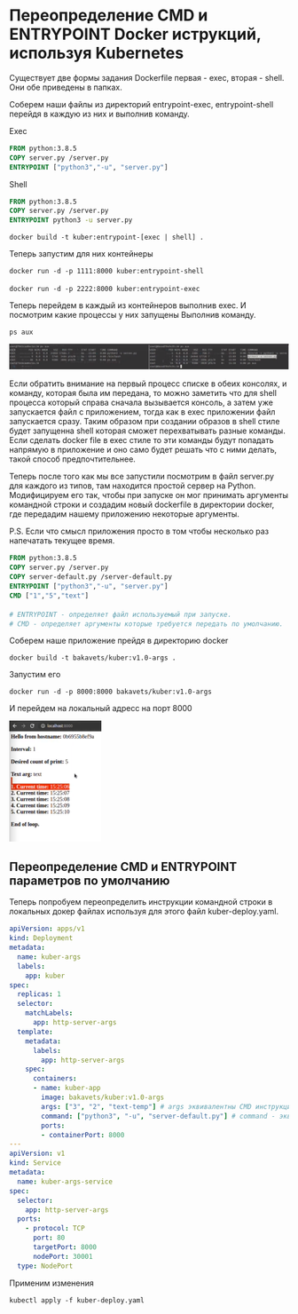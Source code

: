 # Переопределение CMD и ENTRYPOINT Docker иструкций, используя Kubernetes

Существует две формы задания Dockerfile первая - exec, вторая - shell. Они обе приведены в папках.

Соберем наши файлы из директорий entrypoint-exec, entrypoint-shell перейдя в каждую из них и выполнив команду.

Exec

```dockerfile
FROM python:3.8.5
COPY server.py /server.py
ENTRYPOINT ["python3","-u", "server.py"]
```

Shell

```dockerfile
FROM python:3.8.5
COPY server.py /server.py
ENTRYPOINT python3 -u server.py
```

    docker build -t kuber:entrypoint-[exec | shell] .

Теперь запустим для них контейнеры

    docker run -d -p 1111:8000 kuber:entrypoint-shell

    docker run -d -p 2222:8000 kuber:entrypoint-exec

Теперь перейдем в каждый из контейнеров выполнив exec. И посмотрим какие процессы у них запущены Выполнив команду.

    ps aux

![img.png](images/img.png)

Если обратить внимание на первый процесс списке в обеих консолях, и команду, которая была им передана, то можно заметить
что для shell процесса который справа сначала вызывается консоль, а затем уже запускается файл с приложением, тогда как
в exec приложении файл запускается сразу. Таким образом при создании образов в shell стиле будет запущенна shell которая
сможет перехватывать разные команды. Если сделать docker file в exec стиле то эти команды будут попадать напрямую в
приложение и оно само будет решать что с ними делать, такой способ предпочтительнее.

Теперь после того как мы все запустили посмотрим в файл server.py для каждого из типов, там находится простой сервер на
Python. Модифицируем его так, чтобы при запуске он мог принимать аргументы командной строки и создадим новый dockerfile
в директории docker, где передадим нашему приложению некоторые аргументы.

P.S. Если что смысл приложения просто в том чтобы несколько раз напечатать текущее время.

```dockerfile
FROM python:3.8.5
COPY server.py /server.py
COPY server-default.py /server-default.py
ENTRYPOINT ["python3","-u", "server.py"]
CMD ["1","5","text"]

# ENTRYPOINT - определяет файл используемый при запуске. 
# CMD - определяет аргументы которые требуется передать по умолчанию.
```

Соберем наше приложение прейдя в директорию docker

    docker build -t bakavets/kuber:v1.0-args .

Запустим его

    docker run -d -p 8000:8000 bakavets/kuber:v1.0-args

И перейдем на локальный адресс на порт 8000

![img_1.png](images/img_1.png)

## Переопределение CMD и ENTRYPOINT параметров по умолчанию

Теперь попробуем переопределить инструкции командной строки в локальных докер файлах используя для этого файл
kuber-deploy.yaml.

```yaml
apiVersion: apps/v1
kind: Deployment
metadata:
  name: kuber-args
  labels:
    app: kuber
spec:
  replicas: 1
  selector:
    matchLabels:
      app: http-server-args
  template:
    metadata:
      labels:
        app: http-server-args
    spec:
      containers:
      - name: kuber-app
        image: bakavets/kuber:v1.0-args
        args: ["3", "2", "text-temp"] # args эквивалентны CMD инструкции и будет ее переопределять
        command: ["python3", "-u", "server-default.py"] # command - эквивалент ENTRYPOINT
        ports:
        - containerPort: 8000
---
apiVersion: v1
kind: Service
metadata:
  name: kuber-args-service
spec:
  selector:
    app: http-server-args
  ports:
    - protocol: TCP
      port: 80
      targetPort: 8000
      nodePort: 30001
  type: NodePort
```

Применим изменения

    kubectl apply -f kuber-deploy.yaml
